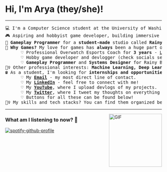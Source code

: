 # Hi, I'm Arya (they/she)!
<hr>
<pre>
💻 I'm a Computer Science student at the University of Washington
🎮 Aspiring and hobbyist game developer, building immersive experiences every day.
🧸 <b>Gameplay Programmer</b> for a <b>student-made</b> studio called <b>Rainy Bear Studios</b>
🔮 <b>Why Games?</b> My love for games has <b>always</b> been a huge part of my life! Over time, that love has evolved..
      ♡ Professional Overwatch Esports Coach for <b>3 years</b> - <a href= "https://liquipedia.net/overwatch/Overworld">Liquipedia</a>
      ♡ Hobby game developer and devlogger (check socials section at the bottom!)
      ♡ <b>Gameplay Programmer</b> and <b>Systems Designer</b> for Rainy Bear Studios
🧙‍♀️ Other professional interests: <b>Machine Learning, Deep Learning, AI, Fullstack</b>
☎️ As a student, I'm looking for <b>internships and opportunities for experience</b> - my links are below. 
      ♡ My <a href="mailto:aryaprakash@gmail.com"><b>Email</b></a> - my most direct line of contact.
      ♡ My <a href ="https://www.linkedin.com/in/aryaprakash03/"><b>LinkedIn</b></a> - feel free to connect with me!
      ♡ My <a href = "https://www.youtube.com/@elixirdevlogs"><b>YouTube</b></a>, where I upload devlogs of my projects.
      ♡ My <a href = "https://twitter.com/elixirdevlogs"><b>Twitter</b></a>, where I tweet my thoughts on everything and anything.
      ♡ Buttons for all these can be found below!
🧙‍♀️ My skills and tech stacks? You can find them organized below. 
</pre>
<hr>

<img align="right" alt="GIF" height="170px" src="https://media.giphy.com/media/J5B1Y8QZnzXXbLQIBu/giphy.gif" />

### What am I listening to now? 🎼

[![spotify-github-profile](https://spotify-github-profile.vercel.app/api/view?uid=zephaxix&cover_image=false&theme=novatorem&show_offline=false&background_color=121212&interchange=false&bar_color=53b14f&bar_color_cover=false)](https://open.spotify.com/user/zephaxix?si=c05fbe6c5d6c4641&nd=1)

